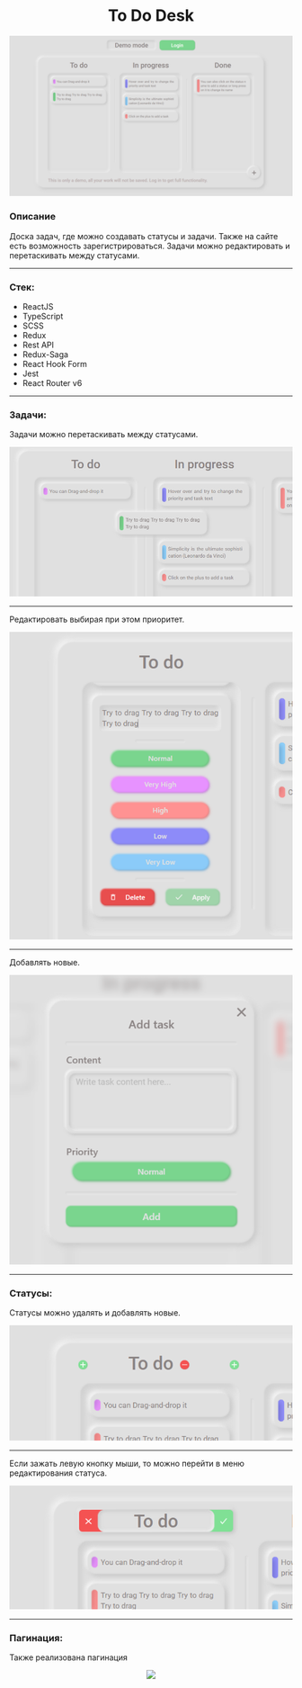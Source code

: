 # <center>To Do Desk</center>

<p align="center"> <img  src="src/assets/img/home.png"></p>

### Описание

Доска задач, где можно создавать статусы и задачи. Также на сайте есть 
возможность зарегистрироваться. Задачи можно редактировать и перетаскивать между 
статусами.

---
### Стек:
- ReactJS
- TypeScript
- SCSS
- Redux
- Rest API
- Redux-Saga
- React Hook Form
- Jest
- React Router v6
---
### Задачи:

Задачи можно перетаскивать между статусами.
<p align="center"> <img  src="src/assets/img/drag.png"></p>

----

Редактировать выбирая при этом приоритет.
<p align="center"> <img  src="src/assets/img/edit1.png"></p>

----

Добавлять новые.
<p align="center"> <img  src="src/assets/img/add.png"></p>

----

### Статусы:

Статусы можно удалять и добавлять новые. 
<p align="center"> <img  src="src/assets/img/status.png"></p>


---


Если зажать левую кнопку мыши, то можно перейти в меню редактирования статуса.
<p align="center"> <img  src="src/assets/img/editStatus.png"></p>


---


### Пагинация:

Также реализована пагинация

<p align="center"> <img  src="src/assets/img/pagination.png"></p>

